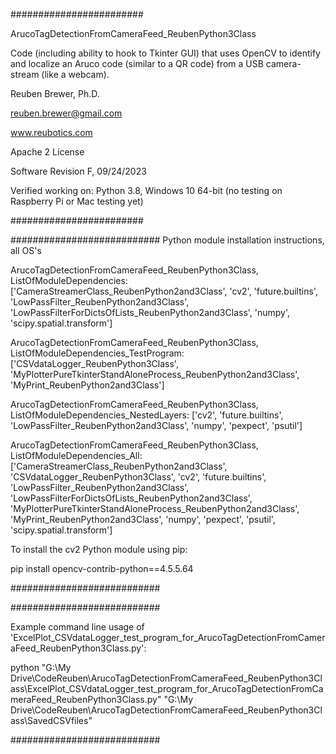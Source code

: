 ########################

ArucoTagDetectionFromCameraFeed_ReubenPython3Class

Code (including ability to hook to Tkinter GUI) that uses OpenCV to identify and localize an Aruco code (similar to a QR code) from a USB camera-stream (like a webcam).

Reuben Brewer, Ph.D.

reuben.brewer@gmail.com

www.reubotics.com

Apache 2 License

Software Revision F, 09/24/2023

Verified working on: 
Python 3.8, Windows 10 64-bit (no testing on Raspberry Pi or Mac testing yet)

########################  

########################### Python module installation instructions, all OS's

ArucoTagDetectionFromCameraFeed_ReubenPython3Class, ListOfModuleDependencies: ['CameraStreamerClass_ReubenPython2and3Class', 'cv2', 'future.builtins', 'LowPassFilter_ReubenPython2and3Class', 'LowPassFilterForDictsOfLists_ReubenPython2and3Class', 'numpy', 'scipy.spatial.transform']

ArucoTagDetectionFromCameraFeed_ReubenPython3Class, ListOfModuleDependencies_TestProgram: ['CSVdataLogger_ReubenPython3Class', 'MyPlotterPureTkinterStandAloneProcess_ReubenPython2and3Class', 'MyPrint_ReubenPython2and3Class']

ArucoTagDetectionFromCameraFeed_ReubenPython3Class, ListOfModuleDependencies_NestedLayers: ['cv2', 'future.builtins', 'LowPassFilter_ReubenPython2and3Class', 'numpy', 'pexpect', 'psutil']

ArucoTagDetectionFromCameraFeed_ReubenPython3Class, ListOfModuleDependencies_All:['CameraStreamerClass_ReubenPython2and3Class', 'CSVdataLogger_ReubenPython3Class', 'cv2', 'future.builtins', 'LowPassFilter_ReubenPython2and3Class', 'LowPassFilterForDictsOfLists_ReubenPython2and3Class', 'MyPlotterPureTkinterStandAloneProcess_ReubenPython2and3Class', 'MyPrint_ReubenPython2and3Class', 'numpy', 'pexpect', 'psutil', 'scipy.spatial.transform']

To install the cv2 Python module using pip:

pip install opencv-contrib-python==4.5.5.64

###########################

###########################

Example command line usage of 'ExcelPlot_CSVdataLogger_test_program_for_ArucoTagDetectionFromCameraFeed_ReubenPython3Class.py':

python "G:\My Drive\CodeReuben\ArucoTagDetectionFromCameraFeed_ReubenPython3Class\ExcelPlot_CSVdataLogger_test_program_for_ArucoTagDetectionFromCameraFeed_ReubenPython3Class.py" "G:\My Drive\CodeReuben\ArucoTagDetectionFromCameraFeed_ReubenPython3Class\SavedCSVfiles"

###########################
